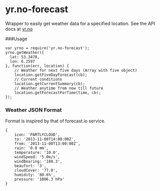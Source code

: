 yr.no-forecast
=============

Wrapper to easily get weather data for a specified location. See the API docs at [yr.no](http://api.yr.no/weatherapi/locationforecast/1.8/documentation)


###Usage
```
var yrno = require('yr.no-forecast');
yrno.getWeather({
  lat: 53.3478,
  lon: 6.2597
}, function(err, location) {
	// Weather for next five days (Array with five object)
	location.getFiveDayForecast(cb);
	// Current conditions
    location.getCurrentSummary(cb);
    // Weather anytime from now till future
    location.getForecastForTime(time, cb);
});
```
### Weather JSON Format
Format is inspired by that of forecast.io service.

```
{
	icon: 'PARTLYCLOUD',
    to: '2013-11-08T14:00:00Z',
    from: '2013-11-08T13:00:00Z',
    rain: '0.0 mm',
    temperature: '10.0',
    windSpeed: '5.0m/s',
    windBearing: '188.3',
    beaufort: '3',
    cloudCover: '77.0',
    humidity: '80.6%',
    pressure: '1006.3 hPa'
}
```
